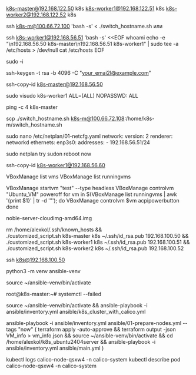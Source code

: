 ﻿k8s-master@192.168.122.50 k8s
k8s-worker1@192.168.122.51 k8s
k8s-worker2@192.168.122.52 k8s



ssh k8s-m@100.66.72.100 'bash -s' < ./switch_hostname.sh
или 

ssh k8s-worker1@192.168.56.51 'bash -s' <<EOF
whoami
echo -e "\n192.168.56.50 k8s-master\n192.168.56.51 k8s-worker1" | sudo tee -a /etc/hosts > /dev/null
cat /etc/hosts
EOF


sudo -i


ssh-keygen -t rsa -b 4096 -C "your_emai2l@example.com"

ssh-copy-id k8s-master@192.168.56.50

sudo visudo
k8s-worker1 ALL=(ALL) NOPASSWD: ALL

ping -c 4 k8s-master

scp ./switch_hostname.sh k8s-m@100.66.72.108:/home/k8s-m/switch_hostname.sh

sudo nano /etc/netplan/01-netcfg.yaml
network:
  version: 2
  renderer: networkd
  ethernets:
    enp3s0:
      addresses:
        - 192.168.56.51/24

sudo netplan try
sudon reboot now

ssh-copy-id k8s-worker1@192.168.56.60

VBoxManage list vms
VBoxManage list runningvms

VBoxManage startvm "test" --type headless
VBoxManage controlvm "Ubuntu_VM" poweroff
for vm in $(VBoxManage list runningvms | awk '{print $1}' | tr -d '"'); do
    VBoxManage controlvm $vm acpipowerbutton
done





noble-server-cloudimg-amd64.img


rm /home/alexkol/.ssh/known_hosts && \
./customized_script.sh k8s-master k8s ~/.ssh/id_rsa.pub 192.168.100.50 && \
./customized_script.sh k8s-worker1 k8s ~/.ssh/id_rsa.pub 192.168.100.51 && \
./customized_script.sh k8s-worker2 k8s ~/.ssh/id_rsa.pub 192.168.100.52

ssh k8s@192.168.100.50


python3 -m venv ansible-venv

source ~/ansible-venv/bin/activate


root@k8s-master:~# systemctl --failed


source ~/ansible-venv/bin/activate && ansible-playbook -i ansible/inventory.yml ansible/k8s_cluster_with_calico.yml

ansible-playbook -i ansible/inventory.yml ansible/01-prepare-nodes.yml --tags "now"
( terraform apply -auto-approve && terraform output -json VM_info > vm_info.json &&
source ~/ansible-venv/bin/activate && cd /home/alexkol/k8s_ubuntu2404server && ansible-playbook -i ansible/inventory.yml ansible/main.yml )

kubectl logs calico-node-qsxw4 -n calico-system
kubectl describe pod calico-node-qsxw4 -n calico-system

